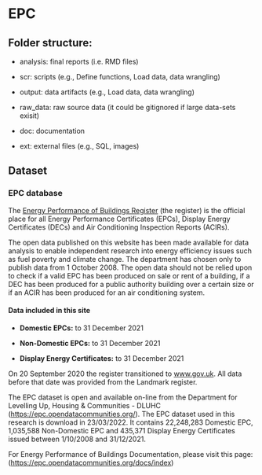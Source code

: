 # EPC

## Folder structure:

-   analysis: final reports (i.e. RMD files)

-   scr: scripts (e.g., Define functions, Load data, data wrangling)

-   output: data artifacts (e.g., Load data, data wrangling)

-   raw_data: raw source data (it could be gitignored if large data-sets exisit)

-   doc: documentation

-   ext: external files (e.g., SQL, images)

## Dataset 

### EPC database

The [Energy Performance of Buildings Register](https://find-energy-certificate.digital.communities.gov.uk/) (the register) is the official place for all Energy Performance Certificates (EPCs), Display Energy Certificates (DECs) and Air Conditioning Inspection Reports (ACIRs).

The open data published on this website has been made available for data analysis to enable independent research into energy efficiency issues such as fuel poverty and climate change. The department has chosen only to publish data from 1 October 2008. The open data should not be relied upon to check if a valid EPC has been produced on sale or rent of a building, if a DEC has been produced for a public authority building over a certain size or if an ACIR has been produced for an air conditioning system.

#### Data included in this site

-   **Domestic EPCs:** to 31 December 2021

-   **Non-Domestic EPCs:** to 31 December 2021

-   **Display Energy Certificates:** to 31 December 2021

On 20 September 2020 the register transitioned to www.gov.uk. All data before that date was provided from the Landmark register.

The EPC dataset is open and available on-line from the Department for Levelling Up, Housing & Communities - DLUHC (<https://epc.opendatacommunities.org/>). The EPC dataset used in this research is download in 23/03/2022. It contains 22,248,283 Domestic EPC, 1,035,588 Non-Domestic EPC and 435,371 Display Energy Certificates issued between 1/10/2008 and 31/12/2021.

For Energy Performance of Buildings Documentation, please visit this page: (<https://epc.opendatacommunities.org/docs/index>)
